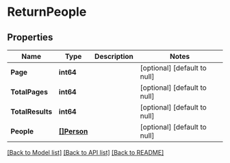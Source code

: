 # ReturnPeople

## Properties
Name | Type | Description | Notes
------------ | ------------- | ------------- | -------------
**Page** | **int64** |  | [optional] [default to null]
**TotalPages** | **int64** |  | [optional] [default to null]
**TotalResults** | **int64** |  | [optional] [default to null]
**People** | [**[]Person**](Person.md) |  | [optional] [default to null]

[[Back to Model list]](../README.md#documentation-for-models) [[Back to API list]](../README.md#documentation-for-api-endpoints) [[Back to README]](../README.md)

